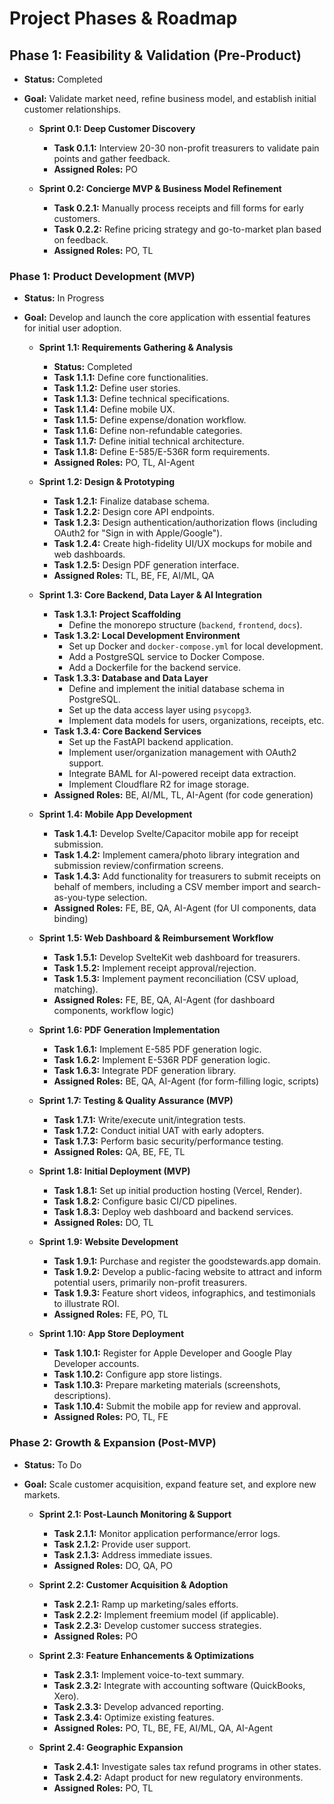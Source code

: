 # Project Phases & Roadmap

## Phase 1: Feasibility & Validation (Pre-Product)

*   **Status:** Completed
*   **Goal:** Validate market need, refine business model, and establish initial customer relationships.

    *   **Sprint 0.1: Deep Customer Discovery**
        *   **Task 0.1.1:** Interview 20-30 non-profit treasurers to validate pain points and gather feedback.
        *   **Assigned Roles:** PO

    *   **Sprint 0.2: Concierge MVP & Business Model Refinement**
        *   **Task 0.2.1:** Manually process receipts and fill forms for early customers.
        *   **Task 0.2.2:** Refine pricing strategy and go-to-market plan based on feedback.
        *   **Assigned Roles:** PO, TL

### Phase 1: Product Development (MVP)

*   **Status:** In Progress
*   **Goal:** Develop and launch the core application with essential features for initial user adoption.

    *   **Sprint 1.1: Requirements Gathering & Analysis**
        *   **Status:** Completed
        *   **Task 1.1.1:** Define core functionalities.
        *   **Task 1.1.2:** Define user stories.
        *   **Task 1.1.3:** Define technical specifications.
        *   **Task 1.1.4:** Define mobile UX.
        *   **Task 1.1.5:** Define expense/donation workflow.
        *   **Task 1.1.6:** Define non-refundable categories.
        *   **Task 1.1.7:** Define initial technical architecture.
        *   **Task 1.1.8:** Define E-585/E-536R form requirements.
        *   **Assigned Roles:** PO, TL, AI-Agent

    *   **Sprint 1.2: Design & Prototyping**
        *   **Task 1.2.1:** Finalize database schema.
        *   **Task 1.2.2:** Design core API endpoints.
        *   **Task 1.2.3:** Design authentication/authorization flows (including OAuth2 for "Sign in with Apple/Google").
        *   **Task 1.2.4:** Create high-fidelity UI/UX mockups for mobile and web dashboards.
        *   **Task 1.2.5:** Design PDF generation interface.
        *   **Assigned Roles:** TL, BE, FE, AI/ML, QA

    *   **Sprint 1.3: Core Backend, Data Layer & AI Integration**
        *   **Task 1.3.1: Project Scaffolding**
            *   Define the monorepo structure (`backend`, `frontend`, `docs`).
        *   **Task 1.3.2: Local Development Environment**
            *   Set up Docker and `docker-compose.yml` for local development.
            *   Add a PostgreSQL service to Docker Compose.
            *   Add a Dockerfile for the backend service.
        *   **Task 1.3.3: Database and Data Layer**
            *   Define and implement the initial database schema in PostgreSQL.
            *   Set up the data access layer using `psycopg3`.
            *   Implement data models for users, organizations, receipts, etc.
        *   **Task 1.3.4: Core Backend Services**
            *   Set up the FastAPI backend application.
            *   Implement user/organization management with OAuth2 support.
            *   Integrate BAML for AI-powered receipt data extraction.
            *   Implement Cloudflare R2 for image storage.
        *   **Assigned Roles:** BE, AI/ML, TL, AI-Agent (for code generation)

    *   **Sprint 1.4: Mobile App Development**
        *   **Task 1.4.1:** Develop Svelte/Capacitor mobile app for receipt submission.
        *   **Task 1.4.2:** Implement camera/photo library integration and submission review/confirmation screens.
        *   **Task 1.4.3:** Add functionality for treasurers to submit receipts on behalf of members, including a CSV member import and search-as-you-type selection.
        *   **Assigned Roles:** FE, BE, QA, AI-Agent (for UI components, data binding)

    *   **Sprint 1.5: Web Dashboard & Reimbursement Workflow**
        *   **Task 1.5.1:** Develop SvelteKit web dashboard for treasurers.
        *   **Task 1.5.2:** Implement receipt approval/rejection.
        *   **Task 1.5.3:** Implement payment reconciliation (CSV upload, matching).
        *   **Assigned Roles:** FE, BE, QA, AI-Agent (for dashboard components, workflow logic)

    *   **Sprint 1.6: PDF Generation Implementation**
        *   **Task 1.6.1:** Implement E-585 PDF generation logic.
        *   **Task 1.6.2:** Implement E-536R PDF generation logic.
        *   **Task 1.6.3:** Integrate PDF generation library.
        *   **Assigned Roles:** BE, QA, AI-Agent (for form-filling logic, scripts)

    *   **Sprint 1.7: Testing & Quality Assurance (MVP)**
        *   **Task 1.7.1:** Write/execute unit/integration tests.
        *   **Task 1.7.2:** Conduct initial UAT with early adopters.
        *   **Task 1.7.3:** Perform basic security/performance testing.
        *   **Assigned Roles:** QA, BE, FE, TL

    *   **Sprint 1.8: Initial Deployment (MVP)**
        *   **Task 1.8.1:** Set up initial production hosting (Vercel, Render).
        *   **Task 1.8.2:** Configure basic CI/CD pipelines.
        *   **Task 1.8.3:** Deploy web dashboard and backend services.
        *   **Assigned Roles:** DO, TL

    *   **Sprint 1.9: Website Development**
        *   **Task 1.9.1:** Purchase and register the goodstewards.app domain.
        *   **Task 1.9.2:** Develop a public-facing website to attract and inform potential users, primarily non-profit treasurers.
        *   **Task 1.9.3:** Feature short videos, infographics, and testimonials to illustrate ROI.
        *   **Assigned Roles:** FE, PO, TL

    *   **Sprint 1.10: App Store Deployment**
        *   **Task 1.10.1:** Register for Apple Developer and Google Play Developer accounts.
        *   **Task 1.10.2:** Configure app store listings.
        *   **Task 1.10.3:** Prepare marketing materials (screenshots, descriptions).
        *   **Task 1.10.4:** Submit the mobile app for review and approval.
        *   **Assigned Roles:** PO, TL, FE

### Phase 2: Growth & Expansion (Post-MVP)

*   **Status:** To Do
*   **Goal:** Scale customer acquisition, expand feature set, and explore new markets.

    *   **Sprint 2.1: Post-Launch Monitoring & Support**
        *   **Task 2.1.1:** Monitor application performance/error logs.
        *   **Task 2.1.2:** Provide user support.
        *   **Task 2.1.3:** Address immediate issues.
        *   **Assigned Roles:** DO, QA, PO

    *   **Sprint 2.2: Customer Acquisition & Adoption**
        *   **Task 2.2.1:** Ramp up marketing/sales efforts.
        *   **Task 2.2.2:** Implement freemium model (if applicable).
        *   **Task 2.2.3:** Develop customer success strategies.
        *   **Assigned Roles:** PO

    *   **Sprint 2.3: Feature Enhancements & Optimizations**
        *   **Task 2.3.1:** Implement voice-to-text summary.
        *   **Task 2.3.2:** Integrate with accounting software (QuickBooks, Xero).
        *   **Task 2.3.3:** Develop advanced reporting.
        *   **Task 2.3.4:** Optimize existing features.
        *   **Assigned Roles:** PO, TL, BE, FE, AI/ML, QA, AI-Agent

    *   **Sprint 2.4: Geographic Expansion**
        *   **Task 2.4.1:** Investigate sales tax refund programs in other states.
        *   **Task 2.4.2:** Adapt product for new regulatory environments.
        *   **Assigned Roles:** PO, TL
